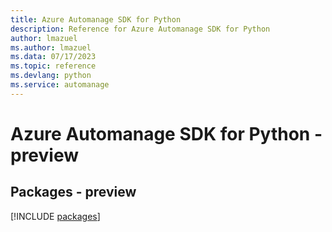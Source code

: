 ```yaml
---
title: Azure Automanage SDK for Python
description: Reference for Azure Automanage SDK for Python
author: lmazuel
ms.author: lmazuel
ms.data: 07/17/2023
ms.topic: reference
ms.devlang: python
ms.service: automanage
---
```

# Azure Automanage SDK for Python - preview
## Packages - preview
[!INCLUDE [packages](automanage-index.md)]